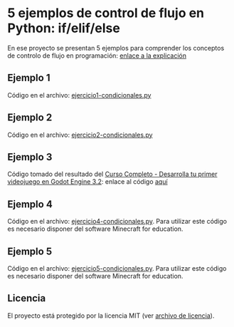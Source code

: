 # 5 ejemplos de control de flujo en Python: if/elif/else
En ese proyecto se presentan 5 ejemplos para comprender los conceptos de controlo de flujo en programación: [enlace a la explicación](https://youtu.be/OFKv7BXWerw)



## Ejemplo 1

Código en el archivo: [ejercicio1-condicionales.py](https://github.com/raformatico/5-ejemplos-if-elif-else/blob/master/ejercicio1-condicionales.py)

## Ejemplo 2

Código en el archivo: [ejercicio2-condicionales.py](https://github.com/raformatico/5-ejemplos-if-elif-else/blob/master/ejercicio2-condicionales.py)

## Ejemplo 3

Código tomado del resultado del [Curso Completo - Desarrolla tu primer videojuego en Godot Engine 3.2](https://www.youtube.com/watch?v=1wSwA1cYzIA): enlace al código [aquí](https://github.com/raformatico/Rafanoid)

## Ejemplo 4

Código en el archivo: [ejercicio4-condicionales.py](https://github.com/raformatico/5-ejemplos-if-elif-else/blob/master/ejercicio4-condicionales.py). Para utilizar este código es necesario disponer del software Minecraft for education.

## Ejemplo 5

Código en el archivo: [ejercicio5-condicionales.py](https://github.com/raformatico/5-ejemplos-if-elif-else/blob/master/ejercicio5-condicionales.py). Para utilizar este código es necesario disponer del software Minecraft for education.



## Licencia

El proyecto está protegido por la licencia MIT (ver [archivo de licencia](https://github.com/raformatico/5-ejemplos-if-elif-else/blob/master/LICENSE)).
